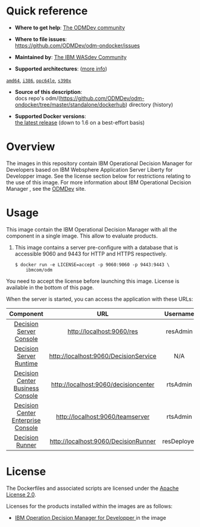 
# Quick reference

-	**Where to get help**:   [The ODMDev community](https://developer.ibm.com/odm/)

-	**Where to file issues**:  
  https://github.com/ODMDev/odm-ondocker/issues

-	**Maintained by**:   [The IBM WASdev Community](https://github.com/ODMDev)

-	**Supported architectures**:  ([more info](https://github.com/docker-library/official-images#architectures-other-than-amd64))

  [`amd64`](https://hub.docker.com/r/amd64/websphere-liberty/), [`i386`](https://hub.docker.com/r/i386/websphere-liberty/), [`ppc64le`](https://hub.docker.com/r/ppc64le/websphere-liberty/), [`s390x`](https://hub.docker.com/r/s390x/websphere-liberty/)

  -	**Source of this description**:  
  docs repo's odm/(https://github.com/ODMDev/odm-ondocker/tree/master/standalone/dockerhub) directory (history)

  -	**Supported Docker versions**:  
  	[the latest release](https://github.com/docker/docker-ce/releases/latest) (down to 1.6 on a best-effort basis)

  # Overview

  The images in this repository contain IBM Operational Decision Manager for Developers based on IBM Websphere Application Server Liberty for Developper image. See the license section below for restrictions relating to the use of this image. For more information about  IBM Operational Decision Manager , see the [ODMDev](https://www.ibm.com/support/knowledgecenter/en/SSQP76_8.9.1/com.ibm.odm.dserver.rules.tutorials/tut_gs_topics/odm_dserver_rules_gs.html) site.


  # Usage

This image contain the IBM Operational Decision Manager with all the component in a single image.
This allow to evaluate products.

1.	This  image contains a server pre-configure with a database that is accessible  9060 and 9443 for HTTP and HTTPS respectively.

  	```console
  	$ docker run -e LICENSE=accept -p 9060:9060 -p 9443:9443 \
  	    ibmcom/odm
  	```
You need to accept the license before launching this image. License is available in the bottom of this page.

When the server is started, you can access the application with these URLs:

|Component|URL|Username|Password|
|:-----:|:-----:|:-----:|:-----:|
| [Decision Server Console](http://localhost:9060/res) | <http://localhost:9060/res> |resAdmin|resAdmin|
| [Decision Server Runtime](http://localhost:9060/DecisionService) |<http://localhost:9060/DecisionService> |N/A|N/A|
| [Decision Center Business Console]( http://localhost:9060/decisioncenter) |  <http://localhost:9060/decisioncenter> |rtsAdmin|rtsAdmin|
| [Decision Center Enterprise Console]( http://localhost:9060/teamserver) |  <http://localhost:9060/teamserver> |rtsAdmin|rtsAdmin|
| [Decision Runner]( http://localhost:9060/DecisionRunner) |  <http://localhost:9060/DecisionRunner> |resDeployer|resDeployer|


  # License

  The Dockerfiles and associated scripts are licensed under the [Apache License 2.0](http://www.apache.org/licenses/LICENSE-2.0.html).

  Licenses for the products installed within the images are as follows:
  -	[IBM Operation Decision Manager for Developper ](https://raw.githubusercontent.com/ODMDev/odm-ondocker/master/standalone/licenses/Lic_en.txt) in the  image
